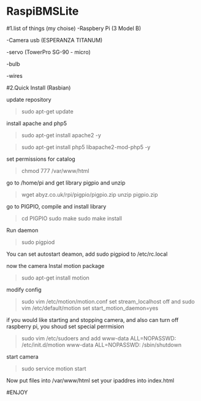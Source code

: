 # RaspiBMSLite


#1.list of things (my choise)
-Raspbery Pi    (3 Model B)

-Camera usb     (ESPERANZA TITANUM)

-servo          (TowerPro SG-90 - micro)

-bulb

-wires



#2.Quick Install (Rasbian)

update repository	
>sudo apt-get update

install apache and php5

>sudo apt-get install apache2 -y

>sudo apt-get install php5 libapache2-mod-php5 -y

set permissions for catalog
>chmod 777 /var/www/html

go to /home/pi and get library pigpio and unzip
>wget abyz.co.uk/rpi/pigpio/pigpio.zip
>unzip pigpio.zip

go to PIGPIO, compile and install library
>cd PIGPIO
>sudo make
>sudo make install

Run daemon
>sudo pigpiod

You can set autostart deamon, add sudo pigpiod to /etc/rc.local

now the camera
Instal motion package
>sudo apt-get install motion

modify config
>sudo vim /etc/motion/motion.conf 
set stream_localhost off
and
>sudo vim /etc/default/motion
set start_motion_daemon=yes

if you would like starting and stopping camera, and also can turn off raspberry pi, you shoud set special perrmision

>sudo vim /etc/sudoers
and add
>www-data ALL=NOPASSWD: /etc/init.d/motion
>www-data ALL=NOPASSWD: /sbin/shutdown

start camera
>sudo service motion start

Now put files into /var/www/html
set your ipaddres into index.html

#ENJOY
